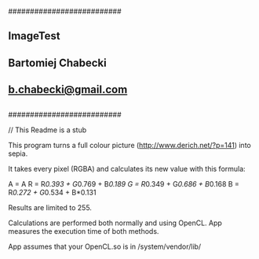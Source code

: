 ##########################
##
##	ImageTest
##	Bartomiej Chabecki
##	b.chabecki@gmail.com
##
##########################

// This Readme is a stub

This program turns a full colour picture (http://www.derich.net/?p=141) into sepia.

It takes every pixel (RGBA) and calculates its new value with this formula:

A = A
R = R*0.393 + G*0.769 + B*0.189
G = R*0.349 + G*0.686 + B*0.168
B = R*0.272 + G*0.534 + B*0.131

Results are limited to 255.

Calculations are performed both normally and using OpenCL. App measures the execution time of both methods.

App assumes that your OpenCL.so is in /system/vendor/lib/